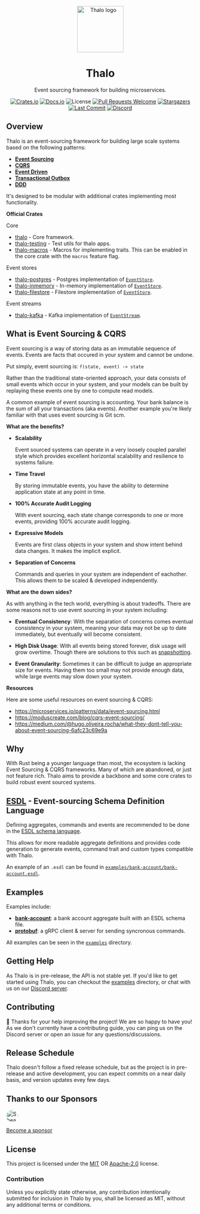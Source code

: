 <p align="center">
  <a href="http://thalo.rs" target="_blank" rel="noopener noreferrer"><img width="124" src="https://raw.githubusercontent.com/thalo-rs/thalo/dev/logo.png" alt="Thalo logo"></a>
</p>

<h1 align="center">Thalo</h1>
<p align="center">Event sourcing framework for building microservices.</p>

<p align="center">
  <a href="https://crates.io/crates/thalo"><img src="https://img.shields.io/crates/v/thalo?style=flat-square" alt="Crates.io"></a>
  <a href="https://docs.rs/thalo/latest/thalo/"><img src="https://img.shields.io/docsrs/thalo?style=flat-square" alt="Docs.io"></a>
  <img src="https://img.shields.io/crates/l/thalo?style=flat-square" alt="License">
  <a href="http://makeapullrequest.com"><img src="https://img.shields.io/badge/PRs-welcome-brightgreen.svg?style=flat-square" alt="Pull Requests Welcome"></a>
  <a href="https://github.com/thalo-rs/thalo/stargazers"><img src="https://img.shields.io/github/stars/thalo-rs/thalo?style=flat-square" alt="Stargazers"></a>
  <a href="https://github.com/thalo-rs/thalo/commits"><img src="https://img.shields.io/github/last-commit/thalo-rs/thalo/dev?style=flat-square" alt="Last Commit"></a>
  <a href="https://discord.gg/4Cq8NnPYPA"><img src="https://img.shields.io/discord/913402468895965264?color=%23414EED&label=Discord&logo=Discord&logoColor=%23FFFFFF&style=flat-square" alt="Discord"></a>
</p>

## Overview

Thalo is an event-sourcing framework for building large scale systems based on the following patterns:

- [**Event Sourcing**](https://microservices.io/patterns/data/event-sourcing.html)
- [**CQRS**](https://microservices.io/patterns/data/cqrs.html)
- [**Event Driven**](https://martinfowler.com/articles/201701-event-driven.html)
- [**Transactional Outbox**](https://microservices.io/patterns/data/transactional-outbox.html)
- [**DDD**](https://martinfowler.com/bliki/DomainDrivenDesign.html)

It's designed to be modular with additional crates implementing most functionality.

**Official Crates**

Core

- [thalo](https://docs.rs/thalo) - Core framework.
- [thalo-testing](https://docs.rs/thalo-testing) - Test utils for thalo apps.
- [thalo-macros](https://docs.rs/thalo-macros) - Macros for implementing traits. This can be enabled in the core crate with the `macros` feature flag.

Event stores

- [thalo-postgres](https://docs.rs/thalo-postgres) - Postgres implementation of [`EventStore`](https://docs.rs/thalo/latest/thalo/event_store/trait.EventStore.html).
- [thalo-inmemory](https://docs.rs/thalo-inmemory) - In-memory implementation of [`EventStore`](https://docs.rs/thalo/latest/thalo/event_store/trait.EventStore.html).
- [thalo-filestore](https://docs.rs/thalo-filestore) - Filestore implementation of [`EventStore`](https://docs.rs/thalo/latest/thalo/event_store/trait.EventStore.html).

Event streams

- [thalo-kafka](https://docs.rs/thalo-kafka) - Kafka implementation of [`EventStream`](https://docs.rs/thalo/latest/thalo/event_stream/trait.EventStream.html).

## What is Event Sourcing & CQRS

Event sourcing is a way of storing data as an immutable sequence of events.
Events are facts that occured in your system and cannot be undone.

Put simply, event sourcing is: `f(state, event) -> state`

Rather than the traditional state-oriented approach, your data consists of small events which occur in your system,
and your models can be built by replaying these events one by one to compute read models.

A common example of event sourcing is accounting. Your bank balance is the sum of all your transactions (aka events).
Another example you're likely familiar with that uses event sourcing is Git scm.

**What are the benefits?**

- **Scalability**

  Event sourced systems can operate in a very loosely coupled parallel style which provides excellent horizontal scalability and resilience to systems failure.

- **Time Travel**

  By storing immutable events, you have the ability to determine application state at any point in time.

- **100% Accurate Audit Logging**

  With event sourcing, each state change corresponds to one or more events, providing 100% accurate audit logging.

- **Expressive Models**

  Events are first class objects in your system and show intent behind data changes. It makes the implicit explicit.

- **Separation of Concerns**

  Commands and queries in your system are independent of eachother. This allows them to be scaled & developed independently.

**What are the down sides?**

As with anything in the tech world, everything is about tradeoffs.
There are some reasons not to use event sourcing in your system including:

- **Eventual Consistency**: With the separation of concerns comes eventual consistency in your system, meaning your data may not be up to date immediately, but eventually will become consistent.

- **High Disk Usage**: With all events being stored forever, disk usage will grow overtime. Though there are solutions to this such as [snapshotting](https://domaincentric.net/blog/event-sourcing-snapshotting).

- **Event Granularity**: Sometimes it can be difficult to judge an appropriate size for events. Having them too small may not provide enough data, while large events may slow down your system.

**Resources**

Here are some useful resources on event sourcing & CQRS:

- https://microservices.io/patterns/data/event-sourcing.html
- https://moduscreate.com/blog/cqrs-event-sourcing/
- https://medium.com/@hugo.oliveira.rocha/what-they-dont-tell-you-about-event-sourcing-6afc23c69e9a

## Why

With Rust being a younger language than most, the ecosystem is lacking Event Sourcing & CQRS frameworks. Many of which are abandoned, or just not feature rich. Thalo aims to provide a backbone and some core crates to build robust event sourced systems.

## [ESDL](https://github.com/thalo-rs/esdl) - Event-sourcing Schema Definition Language

Defining aggregates, commands and events are recommended to be done in the [ESDL schema language](https://github.com/thalo-rs/esdl).

This allows for more readable aggregate definitions and provides code generation to generate events,
command trait and custom types compatible with Thalo.

An example of an `.esdl` can be found in [`examples/bank-account/bank-account.esdl`](/examples/bank-account/bank-account.esdl).

## Examples

Examples include:

- [**bank-account**](/examples/bank-account): a bank account aggregate built with an ESDL schema file.
- [**protobuf**](/examples/protobuf): a gRPC client & server for sending syncronous commands.

All examples can be seen in the [`examples`](/examples) directory.

## Getting Help

As Thalo is in pre-release, the API is not stable yet.
If you'd like to get started using Thalo, you can checkout the [examples] directory,
or chat with us on our [Discord server].

[examples]: https://github.com/thalo-rs/thalo/tree/main/examples
[discord server]: https://discord.gg/4Cq8NnPYPA

## Contributing

:balloon: Thanks for your help improving the project! We are so happy to have
you! As we don't currently have a contributing guide, you can ping us on the
Discord server or open an issue for any questions/discussions.

## Release Schedule

Thalo doesn't follow a fixed release schedule, but as the project is in pre-release and active development,
you can expect commits on a near daily basis, and version updates evey few days.

## Thanks to our Sponsors

<p align="left">
  <a href="https://github.com/Shearerbeard">
    <img src="https://github.com/Shearerbeard.png" width="32px" alt="Shearerbeard" style="border-radius:50%" />
  </a>
</p>

[Become a sponsor](https://github.com/sponsors/tqwewe)

## License

This project is licensed under the [MIT] OR [Apache-2.0] license.

[mit]: /LICENSE-MIT
[apache-2.0]: /LICENSE-APACHE

### Contribution

Unless you explicitly state otherwise, any contribution intentionally submitted
for inclusion in Thalo by you, shall be licensed as MIT, without any additional
terms or conditions.
